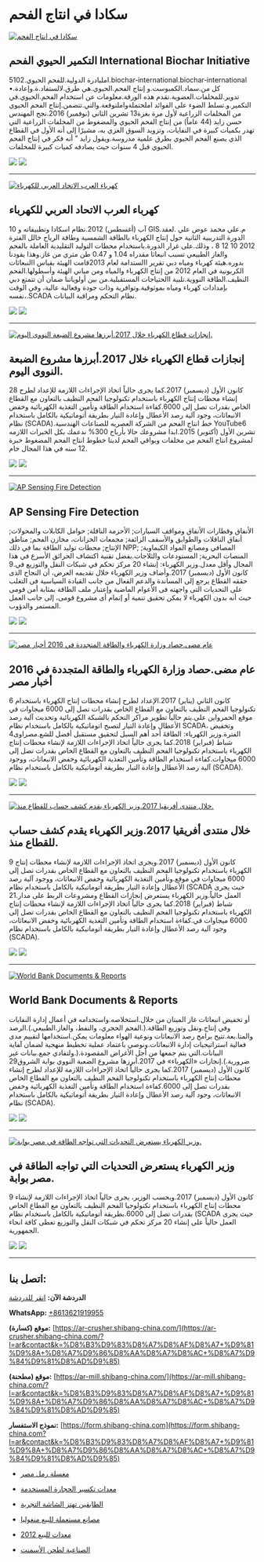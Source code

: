 # سكادا في انتاج الفحم

<a href="https://swt.shibang-china.com/?l=ar&img&k=%D8%B3%D9%83%D8%A7%D8%AF%D8%A7+%D9%81%D9%8A+%D8%A7%D9%86%D8%AA%D8%A7%D8%AC+%D8%A7%D9%84%D9%81%D8%AD%D9%85" target="_blank">![سكادا في انتاج الفحم](http://static.shibang-china.com/all-800x300/5.jpg)</a>

## التكمير الحيوي الفحم International Biochar Initiative
املبادرة الدولية.للفحم الحيوي.5102.biochar‐international.biochar‐international •.كل من.سماد.الكمبوست.و إنتاج الفحم.الحيوي.هي طرق.لالستفاد.ة.وإعادة تدوير.للمخلفات.العضوية.تقدم هذه الورقة.معلومات عن استخدام الفحم.الحيوي.في التكمير.و.تسلط الضوء على الفوائد املحتملةواملتوقعة.والتي.تتضمن.إنتاج الفحم الحيوي من المخلفات الزراعية لأول مرة بغزة13 تشرين الثاني (نوفمبر) 2016.نجح المهندس حسن زايد (44 عاماً) من إنتاج الفحم الحيوي والمضغوط من المخلفات الزراعية التي تهدر بكميات كبيرة في النفايات، وتزويد السوق الغزي به، مشيرًا إلى أنه الأول في القطاع الذي يصنع الفحم الحيوي بطرق علمية مدروسة.ويقول زايد &quot; أنه فكر في إنتاج الفحم الحيوي قبل 4 سنوات حيث يصادفه كميات كبيرة للمخلفات.


<a href="https://whatsapp.shibangsoft.com/WhatsApp.php" target="_blank" title="WhatsApp">![](http://static.shibang-china.com/icon/whatsapp.png)</a> <a href="https://swt.shibang-china.com/?l=ar&icon&k=%D8%B3%D9%83%D8%A7%D8%AF%D8%A7+%D9%81%D9%8A+%D8%A7%D9%86%D8%AA%D8%A7%D8%AC+%D8%A7%D9%84%D9%81%D8%AD%D9%85" target="_blank">![](http://static.shibang-china.com/icon/chat-ar.png)</a>

---

<a href="https://swt.shibang-china.com/?l=ar&img&k=%D8%B3%D9%83%D8%A7%D8%AF%D8%A7+%D9%81%D9%8A+%D8%A7%D9%86%D8%AA%D8%A7%D8%AC+%D8%A7%D9%84%D9%81%D8%AD%D9%85" target="_blank">![كهرباء العرب الاتحاد العربي للكهرباء](http://static.shibang-china.com/all-800x300/146.jpg)</a>

## كهرباء العرب الاتحاد العربي للكهرباء
10 آب (أغسطس) 2012.نظام اسكادا وتطبيقاته و GIS.م.علي محمد عوض علي .لعقد الدورة التدريبية الثانية حول إنتاج الكهرباء بالطاقة الشمسية وطاقة الرياح خالل الفترة 2012 10 12 8 ، وذلك.على غرار الدورة.باستخدام محطات التوليد التقليدية العاملة بالفحم والغاز الطبيعي تسبب انبعاثا مقدراه 1.04 و 0.47 طن متري من غاز.وهذا يقودنا بدوره.هيئة كهرباء ومياه دبي تقرير االستدامة لعام 2013قامت الهيئة بقياس االنبعاثات الكربونية في العام 2012 من إنتاج الكهرباء والمياه ومن مباني الهيئة وأسطولها.الفحم النظيف.الطاقة النووية.تلبية االحتياجات المستقبلية.من بين أولوياتنا ضمان أن تتمتع دبي بإمدادات كهرباء ومياه بموثوقية.وتوافرية وذات جودة وفعالية عالية، وفي الوقت نفسه،.SCADA نظام التحكم ومراقبة البيانات.


<a href="https://whatsapp.shibangsoft.com/WhatsApp.php" target="_blank" title="WhatsApp">![](http://static.shibang-china.com/icon/whatsapp.png)</a> <a href="https://swt.shibang-china.com/?l=ar&icon&k=%D8%B3%D9%83%D8%A7%D8%AF%D8%A7+%D9%81%D9%8A+%D8%A7%D9%86%D8%AA%D8%A7%D8%AC+%D8%A7%D9%84%D9%81%D8%AD%D9%85" target="_blank">![](http://static.shibang-china.com/icon/chat-ar.png)</a>

---

<a href="https://swt.shibang-china.com/?l=ar&img&k=%D8%B3%D9%83%D8%A7%D8%AF%D8%A7+%D9%81%D9%8A+%D8%A7%D9%86%D8%AA%D8%A7%D8%AC+%D8%A7%D9%84%D9%81%D8%AD%D9%85" target="_blank">![إنجازات قطاع الكهرباء خلال 2017.أبرزها مشروع الضبعة النووى اليوم.](http://static.shibang-china.com/all-800x300/877.jpg)</a>

## إنجازات قطاع الكهرباء خلال 2017.أبرزها مشروع الضبعة النووى اليوم.
28 كانون الأول (ديسمبر) 2017.كما يجرى حالياً اتخاذ الإجراءات اللازمة للإعداد لطرح إنشاء محطات إنتاج الكهرباء باستخدام تكنولوجيا الفحم النظيف بالتعاون مع القطاع الخاص بقدرات تصل إلى 6000.كفاءة استخدام الطاقة وتأمين التغذية الكهربائية وخفض الانبعاثات، وجود آلية رصد الأعطال وإعادة التيار بطريقة أتوماتيكية بالكامل باستخدام نظام (SCADA).خط انتاج الفحم من الشركة العصريه للصناعات الهندسية YouTube6 تشرين الأول (أكتوبر) 2015.ابدا مشروعك حالا بأرباح 300% ندعمك بكل الخبرات اللازمه لمشروع انتاج الفحم من مخلفات وبواقي الفحم لدينا خطوط انتاج الفحم المضغوط خبرة 12 سنه في هذا المجال خام.


<a href="https://whatsapp.shibangsoft.com/WhatsApp.php" target="_blank" title="WhatsApp">![](http://static.shibang-china.com/icon/whatsapp.png)</a> <a href="https://swt.shibang-china.com/?l=ar&icon&k=%D8%B3%D9%83%D8%A7%D8%AF%D8%A7+%D9%81%D9%8A+%D8%A7%D9%86%D8%AA%D8%A7%D8%AC+%D8%A7%D9%84%D9%81%D8%AD%D9%85" target="_blank">![](http://static.shibang-china.com/icon/chat-ar.png)</a>

---

<a href="https://swt.shibang-china.com/?l=ar&img&k=%D8%B3%D9%83%D8%A7%D8%AF%D8%A7+%D9%81%D9%8A+%D8%A7%D9%86%D8%AA%D8%A7%D8%AC+%D8%A7%D9%84%D9%81%D8%AD%D9%85" target="_blank">![AP Sensing Fire Detection](http://static.shibang-china.com/all-800x300/1286.jpg)</a>

## AP Sensing Fire Detection
الأنفاق وقطارات الأنفاق ومواقف السيارات; الأحزمة الناقلة; حوامل الكابلات والمحولات; أنفاق الناقلات والطوابق والأسقف الزائفة; مجمعات الخزانات، مخازن الفحم; مناطق الإنتاج; محطات توليد الطاقة بما في ذلك NPP; المصافي ومصانع المواد الكيماوية; المنصات البحرية; المستودعات والثلاجات.بفضل تقنية اكتشاف الحرائق الأسرع في هذا المجال وأقل معدل.وزير الكهرباء: إنشاء 20 مركز تحكم في شبكات النقل والتوزيع في.9 كانون الأول (ديسمبر) 2017.وأضاف وزير الكهرباء خلال تقديمه العرض، أن النجاح الذى حققه القطاع يرجع إلى المساندة والدعم الفعال من جانب القيادة السياسية فى التغلب على التحديات التى واجهته فى الأعوام الماضية وإعتبار ملف الطاقة بمثابة أمن قومى حيث أنه بدون الكهرباء لا يمكن تحقيق تنمية أو إتمام أى مشروع قومى، إلى جانب العمل المستمر والدؤوب.


<a href="https://whatsapp.shibangsoft.com/WhatsApp.php" target="_blank" title="WhatsApp">![](http://static.shibang-china.com/icon/whatsapp.png)</a> <a href="https://swt.shibang-china.com/?l=ar&icon&k=%D8%B3%D9%83%D8%A7%D8%AF%D8%A7+%D9%81%D9%8A+%D8%A7%D9%86%D8%AA%D8%A7%D8%AC+%D8%A7%D9%84%D9%81%D8%AD%D9%85" target="_blank">![](http://static.shibang-china.com/icon/chat-ar.png)</a>

---

<a href="https://swt.shibang-china.com/?l=ar&img&k=%D8%B3%D9%83%D8%A7%D8%AF%D8%A7+%D9%81%D9%8A+%D8%A7%D9%86%D8%AA%D8%A7%D8%AC+%D8%A7%D9%84%D9%81%D8%AD%D9%85" target="_blank">![عام مضى.حصاد وزارة الكهرباء والطاقة المتجددة في 2016 أخبار مصر](http://static.shibang-china.com/all-800x300/1021.jpg)</a>

## عام مضى.حصاد وزارة الكهرباء والطاقة المتجددة في 2016 أخبار مصر
6 كانون الثاني (يناير) 2017.الإعداد لطرح إنشاء محطات إنتاج الكهرباء باستخدام تكنولوجيا الفحم النظيف بالتعاون مع القطاع الخاص بقدرات تصل إلى 6000 ميجاوات في موقع الحمرواين على.يتم حالياً تطوير مراكز التحكم بالشبكة الكهربائية وتحديث آلية رصد الأعطال وإعادة التيار لتصبح اتوماتيكية بالكامل باستخدام نظام SCADA، وتخفيض الفترة.وزير الكهرباء: الطاقةَ أحد أهم السبل لتحقيق مستقبل أفضل للشع.مصراوى4 شباط (فبراير) 2018.كما يجرى حالياً اتخاذ الإجراءات اللازمة لإنشاء محطات إنتاج الكهرباء باستخدام تكنولوجيا الفحم النظيف بالتعاون مع القطاع الخاص بقدرات تصل إلى 6000 ميجاوات.كفاءة استخدام الطاقة وتأمين التغذية الكهربائية وخفض الانبعاثات، ووجود آلية رصد الأعطال وإعادة التيار بطريقة أتوماتيكية بالكامل باستخدام نظام (SCADA).


<a href="https://whatsapp.shibangsoft.com/WhatsApp.php" target="_blank" title="WhatsApp">![](http://static.shibang-china.com/icon/whatsapp.png)</a> <a href="https://swt.shibang-china.com/?l=ar&icon&k=%D8%B3%D9%83%D8%A7%D8%AF%D8%A7+%D9%81%D9%8A+%D8%A7%D9%86%D8%AA%D8%A7%D8%AC+%D8%A7%D9%84%D9%81%D8%AD%D9%85" target="_blank">![](http://static.shibang-china.com/icon/chat-ar.png)</a>

---

<a href="https://swt.shibang-china.com/?l=ar&img&k=%D8%B3%D9%83%D8%A7%D8%AF%D8%A7+%D9%81%D9%8A+%D8%A7%D9%86%D8%AA%D8%A7%D8%AC+%D8%A7%D9%84%D9%81%D8%AD%D9%85" target="_blank">![خلال منتدى أفريقيا 2017.وزير الكهرباء يقدم كشف حساب للقطاع منذ.](http://static.shibang-china.com/all-800x300/1410.jpg)</a>

## خلال منتدى أفريقيا 2017.وزير الكهرباء يقدم كشف حساب للقطاع منذ.
9 كانون الأول (ديسمبر) 2017.ويجرى اتخاذ الإجراءات اللازمة لإنشاء محطات إنتاج الكهرباء باستخدام تكنولوجيا الفحم النظيف بالتعاون مع القطاع الخاص بقدرات تصل إلى 6000 ميجاوات في موقع.وتأمين التغذية الكهربائية وخفض الانبعاثات، ووجود آلية رصد الأعطال وإعادة التيار بطريقة أتوماتيكية بالكامل باستخدام نظام (SCADA حيث يجرى العمل حالياً.وزير الكهرباء يستعرض إنجازات القطاع ومشروعات الربط على مدار.21 شباط (فبراير) 2018.كما يجرى حالياً اتخاذ الإجراءات اللازمة لإنشاء محطات إنتاج الكهرباء باستخدام تكنولوجيا الفحم النظيف بالتعاون مع القطاع الخاص بقدرات تصل إلى 6000 ميجاوات في.كفاءة استخدام الطاقة وتأمين التغذية الكهربائية وخفض الانبعاثات، وجود آلية رصد الأعطال وإعادة التيار بطريقة أتوماتيكية بالكامل باستخدام نظام (SCADA).


<a href="https://whatsapp.shibangsoft.com/WhatsApp.php" target="_blank" title="WhatsApp">![](http://static.shibang-china.com/icon/whatsapp.png)</a> <a href="https://swt.shibang-china.com/?l=ar&icon&k=%D8%B3%D9%83%D8%A7%D8%AF%D8%A7+%D9%81%D9%8A+%D8%A7%D9%86%D8%AA%D8%A7%D8%AC+%D8%A7%D9%84%D9%81%D8%AD%D9%85" target="_blank">![](http://static.shibang-china.com/icon/chat-ar.png)</a>

---

<a href="https://swt.shibang-china.com/?l=ar&img&k=%D8%B3%D9%83%D8%A7%D8%AF%D8%A7+%D9%81%D9%8A+%D8%A7%D9%86%D8%AA%D8%A7%D8%AC+%D8%A7%D9%84%D9%81%D8%AD%D9%85" target="_blank">![World Bank Documents &amp; Reports](http://static.shibang-china.com/all-800x300/1248.jpg)</a>

## World Bank Documents &amp; Reports
أو ﺗﺨﻔﻴﺾ اﻧﺒﻌﺎﺛﺎت ﻏﺎز اﻟﻤﻴﺘﺎن ﻣﻦ ﺧﻼل.اﺳﺘﺨﻼﺻﻪ.واﺳﺘﺨﺪاﻣﻪ ﻓﻲ أﻋﻤﺎل إدارة اﻟﻨﻔﺎﻳﺎت وﻓﻲ إﻧﺘﺎج.وﻧﻘﻞ وﺗﻮزﻳﻊ اﻟﻄﺎﻗﺔ.(.اﻟﻔﺤﻢ اﻟﺤﺠﺮي، واﻟﻨﻔﻂ، واﻟﻐﺎز.اﻟﻄﺒﻴﻌﻲ.).اﻟﺮﺻﺪ واﻟﻤﺘﺎ.ﺑﻌﺔ.ﺗﺘﻴﺢ ﺑﺮاﻣﺞ رﺻﺪ اﻻﻧﺒﻌﺎﺛﺎت وﻧﻮﻋﻴﺔ اﻟﻬﻮاء ﻣﻌﻠﻮﻣﺎت ﻳﻤﻜﻦ.اﺳﺘﺨﺪاﻣﻬﺎ ﻟﺘﻘﻴﻴﻢ ﻣﺪى ﻓﻌﺎﻟﻴﺔ اﺳﺘﺮاﺗﻴﺠﻴﺎت إدارة اﻻﻧﺒﻌﺎﺛﺎت.وﻧﻮﺻﻲ ﺑﺎﻋﺘﻤﺎد ﻋﻤﻠﻴﺔ ﺗﺨﻄﻴﻂ ﻣﻨﻬﺠﻴﺔ ﻟﻀﻤﺎن آﻔﺎﻳﺔ اﻟﺒﻴﺎﻧﺎت.اﻟﺘﻲ ﻳﺘﻢ ﺟﻤﻌﻬﺎ ﻣﻦ أﺟﻞ اﻷﻏﺮاض اﻟﻤﻘﺼﻮدة.(.وﻟﺘﻔﺎدي ﺟﻤﻊ.ﺑﻴﺎﻧﺎت ﻏﻴﺮ ﺿﺮورﻳﺔ.).إنجازات «الكهرباء» في 2017.أبرزها مشروع الضعبة النووي بوابة الشروق29 كانون الأول (ديسمبر) 2017.كما يجرى حالياً اتخاذ الإجراءات اللازمة للإعداد لطرح إنشاء محطات إنتاج الكهرباء باستخدام تكنولوجيا الفحم النظيف بالتعاون مع القطاع الخاص بقدرات تصل إلى 6000.كفاءة استخدام الطاقة وتأمين التغذية الكهربائية وخفض الانبعاثات، وجود آلية رصد الأعطال وإعادة التيار بطريقة أتوماتيكية بالكامل باستخدام نظام (SCADA).


<a href="https://whatsapp.shibangsoft.com/WhatsApp.php" target="_blank" title="WhatsApp">![](http://static.shibang-china.com/icon/whatsapp.png)</a> <a href="https://swt.shibang-china.com/?l=ar&icon&k=%D8%B3%D9%83%D8%A7%D8%AF%D8%A7+%D9%81%D9%8A+%D8%A7%D9%86%D8%AA%D8%A7%D8%AC+%D8%A7%D9%84%D9%81%D8%AD%D9%85" target="_blank">![](http://static.shibang-china.com/icon/chat-ar.png)</a>

---

<a href="https://swt.shibang-china.com/?l=ar&img&k=%D8%B3%D9%83%D8%A7%D8%AF%D8%A7+%D9%81%D9%8A+%D8%A7%D9%86%D8%AA%D8%A7%D8%AC+%D8%A7%D9%84%D9%81%D8%AD%D9%85" target="_blank">![وزير الكهرباء يستعرض التحديات التي تواجه الطاقة في مصر بوابة.](http://static.shibang-china.com/all-800x300/1451.jpg)</a>

## وزير الكهرباء يستعرض التحديات التي تواجه الطاقة في مصر بوابة.
9 كانون الأول (ديسمبر) 2017.وبحسب الوزير، يجرى حالياً اتخاذ الإجراءات اللازمة لإنشاء محطات إنتاج الكهرباء باستخدام تكنولوجيا الفحم النظيف بالتعاون مع القطاع الخاص بقدرات تصل إلى 6000.بطريقة أتوماتيكية بالكامل باستخدام نظام (SCADA حيث يجرى العمل حالياً على إنشاء 20 مركز تحكم في شبكات النقل والتوزيع تغطى كافة انحاء الجمهورية.

<a href="https://whatsapp.shibangsoft.com/WhatsApp.php" target="_blank" title="WhatsApp">![](http://static.shibang-china.com/icon/whatsapp.png)</a> <a href="https://swt.shibang-china.com/?l=ar&icon&k=%D8%B3%D9%83%D8%A7%D8%AF%D8%A7+%D9%81%D9%8A+%D8%A7%D9%86%D8%AA%D8%A7%D8%AC+%D8%A7%D9%84%D9%81%D8%AD%D9%85" target="_blank">![](http://static.shibang-china.com/icon/chat-ar.png)</a>

---
## اتصل بنا:

**الدردشة الآن:** [انقر للدردشة](https://swt.shibang-china.com?l=ar&contact&k=%D8%B3%D9%83%D8%A7%D8%AF%D8%A7+%D9%81%D9%8A+%D8%A7%D9%86%D8%AA%D8%A7%D8%AC+%D8%A7%D9%84%D9%81%D8%AD%D9%85)

**WhatsApp:**  [+8613621919955](https://whatsapp.shibangsoft.com/WhatsApp.php)

**موقع (كسارة):** [https://ar-crusher.shibang-china.com/](https://ar-crusher.shibang-china.com/?l=ar&contact&k=%D8%B3%D9%83%D8%A7%D8%AF%D8%A7+%D9%81%D9%8A+%D8%A7%D9%86%D8%AA%D8%A7%D8%AC+%D8%A7%D9%84%D9%81%D8%AD%D9%85)

**موقع (مطحنة):** [https://ar-mill.shibang-china.com/](https://ar-mill.shibang-china.com/?l=ar&contact&k=%D8%B3%D9%83%D8%A7%D8%AF%D8%A7+%D9%81%D9%8A+%D8%A7%D9%86%D8%AA%D8%A7%D8%AC+%D8%A7%D9%84%D9%81%D8%AD%D9%85)

**نموذج الاستفسار:** [https://form.shibang-china.com](https://form.shibang-china.com?l=ar&contact&k=%D8%B3%D9%83%D8%A7%D8%AF%D8%A7+%D9%81%D9%8A+%D8%A7%D9%86%D8%AA%D8%A7%D8%AC+%D8%A7%D9%84%D9%81%D8%AD%D9%85)

* [مغسلة رمل مصر](../21/%D9%85%D8%BA%D8%B3%D9%84%D8%A9%20%D8%B1%D9%85%D9%84%20%D9%85%D8%B5%D8%B1.md)

* [معدات تكسير الحجارة المستخدمة](../25/%D9%85%D8%B9%D8%AF%D8%A7%D8%AA%20%D8%AA%D9%83%D8%B3%D9%8A%D8%B1%20%D8%A7%D9%84%D8%AD%D8%AC%D8%A7%D8%B1%D8%A9%20%D8%A7%D9%84%D9%85%D8%B3%D8%AA%D8%AE%D8%AF%D9%85%D8%A9.md)

* [الطابقين تهتز الشاشة التجربة](../23/%D8%A7%D9%84%D8%B7%D8%A7%D8%A8%D9%82%D9%8A%D9%86%20%D8%AA%D9%87%D8%AA%D8%B2%20%D8%A7%D9%84%D8%B4%D8%A7%D8%B4%D8%A9%20%D8%A7%D9%84%D8%AA%D8%AC%D8%B1%D8%A8%D8%A9.md)

* [مصانع مستعملة للبيع منغوليا](../23/%D9%85%D8%B5%D8%A7%D9%86%D8%B9%20%D9%85%D8%B3%D8%AA%D8%B9%D9%85%D9%84%D8%A9%20%D9%84%D9%84%D8%A8%D9%8A%D8%B9%20%D9%85%D9%86%D8%BA%D9%88%D9%84%D9%8A%D8%A7.md)

* [معدات للبيع 2012](../22/%D9%85%D8%B9%D8%AF%D8%A7%D8%AA%20%D9%84%D9%84%D8%A8%D9%8A%D8%B9%202012.md)

* [الصناعية لطحن الأسمنت](../21/%D8%A7%D9%84%D8%B5%D9%86%D8%A7%D8%B9%D9%8A%D8%A9%20%D9%84%D8%B7%D8%AD%D9%86%20%D8%A7%D9%84%D8%A3%D8%B3%D9%85%D9%86%D8%AA.md)